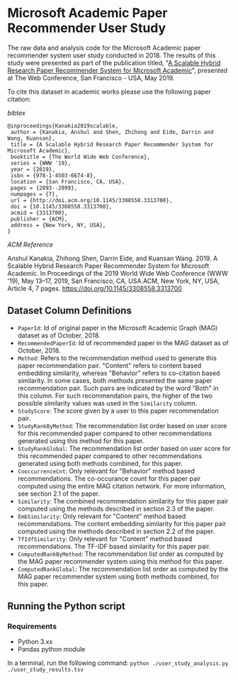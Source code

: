 # Microsoft Academic Paper Recommender User Study

The raw data and analysis code for the Microsoft Academic paper recommender system user study conducted in 2018. The results of this study were presented as part of the publication titled, "[A Scalable Hybrid Research Paper Recommender System for Microsoft Academic](https://dl.acm.org/citation.cfm?doid=3308558.3313700)", presented at The Web Conference, San Francisco - USA, May 2019.

To cite this dataset in academic works please use the following paper citation:

*bibtex*
```
@inproceedings{Kanakia2019scalable,
 author = {Kanakia, Anshul and Shen, Zhihong and Eide, Darrin and Wang, Kuansan},
 title = {A Scalable Hybrid Research Paper Recommender System for Microsoft Academic},
 booktitle = {The World Wide Web Conference},
 series = {WWW '19},
 year = {2019},
 isbn = {978-1-4503-6674-8},
 location = {San Francisco, CA, USA},
 pages = {2893--2899},
 numpages = {7},
 url = {http://doi.acm.org/10.1145/3308558.3313700},
 doi = {10.1145/3308558.3313700},
 acmid = {3313700},
 publisher = {ACM},
 address = {New York, NY, USA},
}
```

*ACM Reference*

Anshul Kanakia, Zhihong Shen, Darrin Eide, and Kuansan Wang. 2019. A Scalable Hybrid Research Paper Recommender System for Microsoft Academic. In Proceedings of the 2019 World Wide Web Conference (WWW '19), May 13–17, 2019, San Francisco, CA, USA.ACM, New York, NY, USA, Article 4, 7 pages. https://doi.org/10.1145/3308558.3313700

## Dataset Column Definitions

* `PaperId`: Id of original paper in the Microsoft Academic Graph (MAG) dataset as of October, 2018.
* `RecommendedPaperId`: Id of recommended paper in the MAG dataset as of October, 2018.
* `Method`: Refers to the recommendation method used to generate this paper recommendation pair. "Content" refers to content based embedding similarity, whereas "Behavior" refers to co-citation based similarity. In some cases, both methods presented the same paper recommendation pair. Such pairs are indicated by the word "Both" in this column. For such recommendation pairs, the higher of the two possible similarity values was used in the `Similarity` column.
* `StudyScore`: The score given by a user to this paper recommendation pair.
* `StudyRankByMethod`: The recommendation list order based on user score for this recommended paper compared to other recommendations generated using this method for this paper.
* `StudyRankGlobal`: The recommendation list order based on user score for this recommended paper compared to other recommendations generated using both methods combined, for this paper.
* `CooccurrenceCnt`: Only relevant for "Behavior" method based recommendations. The co-occurance count for this paper pair computed using the entire MAG citation network. For more information, see section 2.1 of the paper.
* `Similarity`: The combined recommendation similarity for this paper pair computed using the methods described in section 2.3 of the paper.
* `EmbSimilarity`: Only relevant for "Content" method based recommendations. The content embedding similarity for this paper pair computed using the methods described in section 2.2 of the paper.
* `TfIdfSimilarity`: Only relevant for "Content" method based recommendations. The TF-IDF based similarity for this paper pair.
* `ComputedRankByMethod`: The recommendation list order as computed by the MAG paper recommender system using this method for this paper.
* `ComputedRankGlobal`: The recommendation list order as computed by the MAG paper recommender system using both methods combined, for this paper.

## Running the Python script
### Requirements
* Python 3.xx
* Pandas python module

In a terminal, run the following command: `python ./user_study_analysis.py ./user_study_results.tsv`
